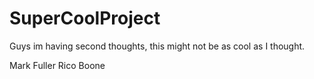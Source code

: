 # SuperCoolProject

Guys im having second thoughts, this might not be as cool as I thought.

Mark Fuller
Rico Boone
